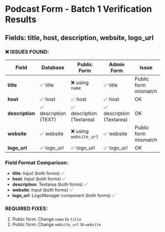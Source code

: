 # Podcast Form - Batch 1 Verification Results
## Fields: title, host, description, website, logo_url

### ❌ ISSUES FOUND:

| Field | Database | Public Form | Admin Form | Issue |
|-------|----------|-------------|------------|-------|
| **title** | ✅ title | ❌ using `name` | ✅ title | Public form mismatch |
| **host** | ✅ host | ✅ host | ✅ host | OK |
| **description** | ✅ description (TEXT) | ✅ description (Textarea) | ✅ description (Textarea) | OK |
| **website** | ✅ website | ❌ using `website_url` | ✅ website | Public form mismatch |
| **logo_url** | ✅ logo_url | ✅ logo_url | ✅ logo_url | OK |

### Field Format Comparison:
- **title**: Input (both forms) ✅
- **host**: Input (both forms) ✅
- **description**: Textarea (both forms) ✅
- **website**: Input (both forms) ✅
- **logo_url**: LogoManager component (both forms) ✅

### REQUIRED FIXES:
1. Public form: Change `name` to `title` 
2. Public form: Change `website_url` to `website`